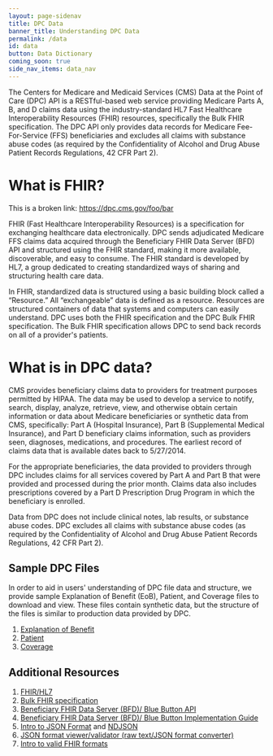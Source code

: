 ```yaml
---
layout: page-sidenav
title: DPC Data
banner_title: Understanding DPC Data
permalink: /data
id: data
button: Data Dictionary
coming_soon: true
side_nav_items: data_nav
---
```


The Centers for Medicare and Medicaid Services (CMS) Data at the Point of Care (DPC) API is a RESTful-based web service providing Medicare Parts A, B, and D claims data using the industry-standard HL7 Fast Healthcare Interoperability Resources (FHIR) resources, specifically the Bulk FHIR specification. The DPC API only provides data records for Medicare Fee-For-Service (FFS) beneficiaries and excludes all claims with substance abuse codes (as required by the Confidentiality of Alcohol and Drug Abuse Patient Records Regulations, 42 CFR Part 2).

# What is FHIR?

This is a broken link: https://dpc.cms.gov/foo/bar

FHIR (Fast Healthcare Interoperability Resources) is a specification for exchanging healthcare data electronically. DPC sends adjudicated Medicare FFS claims data acquired through the Beneficiary FHIR Data Server (BFD) API and structured using the FHIR standard, making it more available, discoverable, and easy to consume. The FHIR standard is developed by HL7, a group dedicated to creating standardized ways of sharing and structuring health care data.

In FHIR, standardized data is structured using a basic building block called a “Resource.” All “exchangeable” data is defined as a resource. Resources are structured containers of data that systems and computers can easily understand. DPC uses both the FHIR specification and the DPC Bulk FHIR specification. The Bulk FHIR specification allows DPC to send back records on all of a provider's patients.

# What is in DPC data?

CMS provides beneficiary claims data to providers for treatment purposes permitted by HIPAA. The data may be used to develop a service to notify, search, display, analyze, retrieve, view, and otherwise obtain certain information or data about Medicare beneficiaries or synthetic data from CMS, specifically: Part A (Hospital Insurance), Part B (Supplemental Medical Insurance), and Part D beneficiary claims information, such as providers seen, diagnoses, medications, and procedures. The earliest record of claims data that is available dates back to 5/27/2014.

For the appropriate beneficiaries, the data provided to providers through DPC includes claims for all services covered by Part A and Part B that were provided and processed during the prior month. Claims data also includes prescriptions covered by a Part D Prescription Drug Program in which the beneficiary is enrolled.


<div class="ds-c-alert ds-c-alert--warn">
  <div class="ds-c-alert__body">
    <p class="ds-c-alert__text">
      Data from DPC does not  include clinical notes, lab results, or substance abuse codes. DPC excludes all claims with substance abuse codes (as required by the Confidentiality of Alcohol and Drug Abuse Patient Records Regulations, 42 CFR Part 2).
    </p>
  </div>
</div>

## Sample DPC Files 
In order to aid in users' understanding of DPC file data and structure, we provide sample Explanation of Benefit (EoB), Patient, and Coverage files to download and view. These files contain synthetic data, but the structure of the files is similar to production data provided by DPC.

1. [Explanation of Benefit](https://bcda.cms.gov/assets/data/ExplanationOfBenefit.ndjson)
2. [Patient](https://bcda.cms.gov/assets/data/Patient.ndjson)
3. [Coverage](https://bcda.cms.gov/assets/data/Coverage.ndjson)

## Additional Resources

1. [FHIR/HL7](https://www.hl7.org/fhir/)
2. [Bulk FHIR specification](http://build.fhir.org/ig/HL7/VhDir/bulk-data.html)
3. [Beneficiary FHIR Data Server (BFD)/ Blue Button API](https://bluebutton.cms.gov/developers/)
4. [Beneficiary FHIR Data Server (BFD)/ Blue Button Implementation Guide](https://bluebutton.cms.gov/assets/ig/index.html)
5. [Intro to JSON Format](https://www.json.org/json-en.html) and [NDJSON](https://github.com/ndjson/ndjson-spec)
6. [JSON format viewer/validator (raw text/JSON format converter)](https://jsonlint.com/)
7. [Intro to valid FHIR formats](http://hl7.org/fhir/STU3/validation.html)
